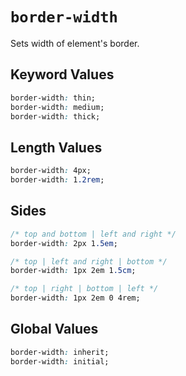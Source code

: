 # `border-width`

Sets width of element's border.

## Keyword Values

```css
border-width: thin;
border-width: medium;
border-width: thick;
```

## Length Values

```css
border-width: 4px;
border-width: 1.2rem;
```

## Sides

```css
/* top and bottom | left and right */
border-width: 2px 1.5em;

/* top | left and right | bottom */
border-width: 1px 2em 1.5cm;

/* top | right | bottom | left */
border-width: 1px 2em 0 4rem;
```

## Global Values

```css
border-width: inherit;
border-width: initial;
```
